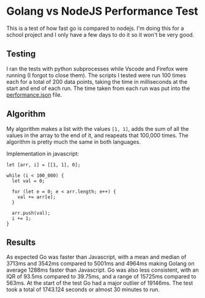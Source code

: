 # Golang vs NodeJS Performance Test
This is a test of how fast go is compared to nodejs. I'm doing this for a school project and I only have a few days to do it so it won't be very good.

## Testing
I ran the tests with python subprocesses while Vscode and Firefox were running (I forgot to close them). The scripts I tested were run 100 times each for a total of 200 data points, taking the time in milliseconds at the start and end of each run. The time taken from each run was put into the [performance.json](https://github.com/kierancrumb/golang-vs-nodejs/blob/main/performance.json) file.

## Algorithm
My algorithm makes a list with the values `[1, 1]`, adds the sum of all the values in the array to the end of it, and reapeats that 100,000 times. The algorithm is pretty much the same in both languages.

Implementation in javascript:
```
let [arr, i] = [[1, 1], 0];

while (i < 100_000) {
  let val = 0;

  for (let e = 0; e < arr.length; e++) {
    val += arr[e];
  }

  arr.push(val);
  i += 1;
}
```

## Results
As expected Go was faster than Javascript, with a mean and median of 3713ms and 3542ms compared to 5001ms and 4964ms making Golang on average 1288ms faster than Javascript. Go was also less consistent, with an IQR of 93.5ms compared to 39.75ms, and a range of 15725ms compared to 563ms. At the start of the test Go had a major outlier of 19146ms. The test took a total of 1743.124 seconds or almost 30 minutes to run.